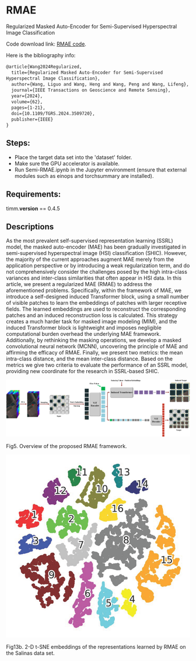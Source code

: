 # RMAE
Regularized Masked Auto-Encoder for Semi-Supervised Hyperspectral Image Classification

Code download link: [RMAE code](https://github.com/swiftest/RMAE/archive/refs/heads/main.zip).

Here is the bibliography info:
<br/>

```jason
@article{Wang2024Regularized,  
  title={Regularized Masked Auto-Encoder for Semi-Supervised Hyperspectral Image Classification},  
  author={Wang, Liguo and Wang, Heng and Wang, Peng and Wang, Lifeng},  
  journal={IEEE Transactions on Geoscience and Remote Sensing},  
  year={2024},
  volume={62},
  pages={1-21},
  doi={10.1109/TGRS.2024.3509720},  
  publisher={IEEE}  
}
```

## Steps:
- Place the target data set into the 'dataset' folder.
- Make sure the GPU accelerator is available.
- Run Semi-RMAE.ipynb in the Jupyter environment (ensure that external modules such as einops and torchsummary are installed).

## Requirements:
timm.__version__ == 0.4.5

## Descriptions

As the most prevalent self-supervised representation learning (SSRL) model, the masked auto-encoder (MAE) has been gradually investigated in semi-supervised hyperspectral image (HSI) classification (SHIC). However, the majority of the current approaches augment MAE merely from the application perspective or by introducing a weak regularization term, and do not comprehensively consider the challenges posed by the high intra-class variances and inter-class similarities that often appear in HSI data. In this article, we present a regularized MAE (RMAE) to address the aforementioned problems. Specifically, within the framework of MAE, we introduce a self-designed induced Transformer block, using a small number of visible patches to learn the embeddings of patches with larger receptive fields. The learned embeddings are used to reconstruct the corresponding patches and an induced reconstruction loss is calculated. This strategy creates a much harder task for masked image modeling (MIM), and the induced Transformer block is lightweight and imposes negligible computational burden overhead the underlying MAE framework. Additionally, by rethinking the masking operations, we develop a masked convolutional neural network (MCNN), uncovering the principle of MAE and affirming the efficacy of RMAE. Finally, we present two metrics: the mean intra-class distance, and the mean inter-class distance. Based on the metrics we give two criteria to evaluate the performance of an SSRL model, providing new coordinate for the research in SSRL-based SHIC.

<img src="figure/RMAE.png" width="610"/>

Fig5. Overview of the proposed RMAE framework.


<img src="figure/tsne_rmae_salinas.png" width="610"/>

Fig13b. 2-D t-SNE embeddings of the representations learned by RMAE on the Salinas data set.

